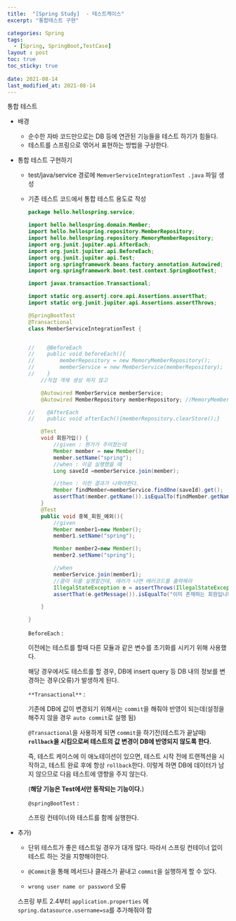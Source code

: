 ```yaml
---
title:  "[Spring Study]  - 테스트케이스"
excerpt: "통합테스트 구현"

categories: Spring
tags:
  - [Spring, SpringBoot,TestCase]
layout : post
toc: true
toc_sticky: true
 
date: 2021-08-14
last_modified_at: 2021-08-14
---
```


통합 테스트

- 배경
  - 순수한 자바 코드만으로는 DB 등에 연관된 기능들을 테스트 하기가 힘들다.
  - 테스트를 스프링으로 엮어서 표현하는 방법을 구상한다.

- 통합 테스트 구현하기

  - test/java/service 경로에 `MemverServiceIntegrationTest .java` 파일 생성

  - 기존 테스트 코드에서 통합 테스트 용도로 작성

    ```java
    package hello.hellospring.service;
    
    import hello.hellospring.domain.Member;
    import hello.hellospring.repository.MemberRepository;
    import hello.hellospring.repository.MemoryMemberRepository;
    import org.junit.jupiter.api.AfterEach;
    import org.junit.jupiter.api.BeforeEach;
    import org.junit.jupiter.api.Test;
    import org.springframework.beans.factory.annotation.Autowired;
    import org.springframework.boot.test.context.SpringBootTest;
    
    import javax.transaction.Transactional;
    
    import static org.assertj.core.api.Assertions.assertThat;
    import static org.junit.jupiter.api.Assertions.assertThrows;
    
    @SpringBootTest
    @Transactional
    class MemberServiceIntegrationTest {
    
    
    //    @BeforeEach
    //    public void beforeEach(){
    //        memberRepository = new MemoryMemberRepository();
    //        memberService = new MemberService(memberRepository);
    //    }
        //직접 객체 생성 하지 않고
    
        @Autowired MemberService memberService;
        @Autowired MemberRepository memberRepository; //MemoryMemberRepository 아님
    
    //    @AfterEach
    //    public void afterEach(){memberRepository.clearStore();}
    
        @Test
        void 회원가입() {
            //given : 뭔가가 주어졌는데
            Member member = new Member();
            member.setName("spring");
            //when : 이걸 실행했을 때
            Long saveId =memberService.join(member);
    
            //then : 이런 결과가 나와야한다.
            Member findMember=memberService.findOne(saveId).get();
            assertThat(member.getName()).isEqualTo(findMember.getName());
        }
        @Test
        public void 중복_회원_예외(){
            //given
            Member member1=new Member();
            member1.setName("spring");
    
            Member member2=new Member();
            member2.setName("spring");
    
            //when
            memberService.join(member1);
            //콤마 뒤를 실행할건데, 에러가 나면 에러코드를 출력해라
            IllegalStateException e = assertThrows(IllegalStateException.class,()-> memberService.join(member2));
            assertThat(e.getMessage()).isEqualTo("이미 존재하는 회원입니다.");
    
        }
    
    }
    
    ```

    `BeforeEach` : 

    이전에는 테스트를 할때 다른 모듈과 같은 변수를 초기화를 시키기 위해 사용했다.

    해당 경우에서도 테스트를 할 경우, DB에 insert query 등 DB 내의 정보를 변경하는 경우(오류)가 발생하게 된다. 

    `**Transactional**` : 

    기존에 DB에 값이 변경되기 위해서는  `commit`을 해줘야 반영이 되는데(설정을 해주지 않을 경우 `auto commit`로 실행 됨)

    `@Transactional`을 사용하게 되면 `commit`을 하기전(테스트가 끝날때) **`rollback`을 시킴으로써 테스트의 값 변경이 DB에 반영되지 않도록 한다.** 

     즉, 테스트 케이스에 이 애노테이션이 있으면, 테스트 시작 전에 트랜젝션을 시작하고, 테스트 완료 후에 항상 `rollback`한다. 이렇게 하면 DB에 데이터가 남지 않으므로 다음 테스트에 영향을 주지 않는다.

    (**해당 기능은 Test에서만 동작되는 기능이다.**)

    `@springBootTest` : 

    스프링 컨테이너와 테스트를 함께 실행한다.



- 추가) 

  - 단위 테스트가 좋은 테스트일 경우가 대개 많다. 따라서 스프링 컨테이너 없이 테스트 하는 것을 지향해야한다. 
  
  - `@Commit`을 통해 메서드나 클래스가 끝내고 `commit`을 실행하게 할 수 있다.
  
  - `wrong user name or password` 오류 
  
  스프링 부트 2.4부터 `application.properties` 에 `spring.datasource.username=sa`를 추가해줘야 함

